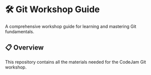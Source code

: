 # 🛠️ Git Workshop Guide

A comprehensive workshop guide for learning and mastering Git fundamentals.

## 📋 Overview

This repository contains all the materials needed for the CodeJam Git workshop.

